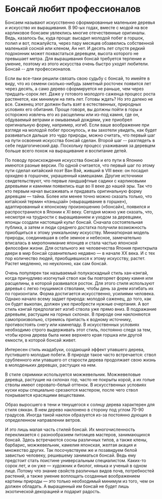 # Бонсай любит профессионалов

Бонсаем называют искусственно сформированные маленькие деревья и искусство их выращивания. В 90-ых годах, вместе с модой на все карликовое бонсаем увлеклись многие отечественные оригиналы. Ведь, казалось бы, куда проще: высадил молодой побег в горшок, полил и вот, пожалуйста, через пару месяцев обзавелись собственной маленькой сосной или кленом, Ан нет. И десять лет спустя редкий подоконник может похвастаться деревцем, высота которого не превышает метра. Для выращивания бонсай требуется терпение и умение, поэтому из этого искусства очень быстро уходят любители. Бонсай -- для профессионалов. 

Если вы все-таки решили связать свою судьбу с бонсай, то имейте в виду, что из семени сколько-нибудь заметный росточек появится лет через десять, а само дерево сформируется не раньше, чем через тридцать-сорок лет. Даже у готового молодого саженца процесс роста растянется, как минимум на пять лет. Готовы ждать? Но это далеко не все. Саженец этот должен быть взят в естественных, природных условиях его обитания. Проще говоря, вы должны пойти в горы и осторожно извлечь его из расщелины или из-под камня, где он, обдуваемый ветрами и омываемый дождями, уже приобрел оригинальную форму, например, изгиб. Если ваше воображение при взгляде на молодой побег проснулось, и вы захотели увидеть, как будет развиваться дальше это чудо природы, можно считать, что первый шаг на пути освоения искусства бонсай сделан. Второй шаг -- разглядеть в себе педагогический дар. Поскольку процесс ухаживания за деревцем больше всего похож на выращивание и воспитание детей. 

По поводу происхождения искусства бонсай и его пути в Японию имеются разные версии. По одной считается, что первый шаг по этому пути сделал китайский поэт Ван Вэй, живший в VIII веке: он посадил орхидею в горшочек, украшенный камешками. Другие источники свидетельствуют, что первые ландшафтные садики с карликовыми деревьями и камнями появились еще во II веке до нашей эры. Так что кто первым начал высаживать и придавать оригинальную форму деревцам — тайна. Более или менее точно можно сказать только, что китайский термин «пэньцзай» («выращивание в горшке»), адаптированный к японскому произношению («бонсай»), появился и распространился в Японии к XI веку. Сегодня можно уже сказать, что, несмотря на трудности с выращиванием и уходом за деревцами, японцы создали настоящий культ бонсай. Сначала состоятельная публика, а затем и люди среднего достатка получили возможность приобщиться к этому уникальному искусству. Миниатюрная модель природы, соединившая в себе земное и небесное, замечательно вписалась в миропонимание японцев и стала частью японской философии жизни. Для остального же человечества Япония приоткрыла двери в мир бонсай сравнительно недавно — в начале XX века. И с тех пор количество людей, приобщившихся к этому искусству, растет. Растет медленно, но неуклонно, как сам бонсай. 

Очень популярен так называемый полукаскадный стиль хан-кэнгай, когда причудливо изогнутый ствол как бы повторяет форму камня или расщелины, в которой развивался росток. Для этого стиля используют деревья с легко гнущимися стволами, чтобы день за днем изгибать их по горизонтали. Форма достигается искусственно, усилиями человека. Однако начало всему задает природа: молодой саженец, до того, как он будет выкопан, должен уже приобрести нужные очертания. А вот стиль кэнгай предполагает изгиб ствола уже прямо вниз. В подражание деревьям, растущим на горных склонах. В природе они наклоняются самопроизвольно, стремясь припасть к водному источнику, противостоять снегу или камнепаду. В искусственных условиях необходимо строго выдерживать этот стиль, постоянно следя за тем, чтобы крона дерева была ниже верхнего края горшка или другой емкости, в которой бонсай живет. 

Интересен стиль икадабуки, создающий эффект упавшего дерева, пустившего молодые побеги. В природе такое часто встречается: ствол срубленного или упавшего от старости дерева продолжает свою жизнь в молоденьких деревцах, растущих на нем. 

В стиле сяримики используется можжевельник. Можжевеловые деревца, растущие на склонах гор, часто не покрыты корой, а их голые стволы имеют серовато-белый оттенок. В искусственных условиях куски коры специально срезаются мастером, после чего ствол покрывается красящими веществами. 

Образ выросшего в тени и тянущегося к солнцу дерева характерен для стиля сяккан. В нем дерево наклонено в сторону под углом 70-90 градусов. Иногда такой наклон образуется из-за постоянно дующих в определенном направлении ветров. 

И это лишь малая часть стилей бонсай. Их многочисленность перекликается с разнообразием питомцев мастеров, занимающихся бонсай. Здесь встречаются сосны различных типов, а также клены, барбарис, можжевельник, камелия японская, желтая акация и множество других. Так посочувствуем же и позавидуем белой завистью человеку, решившему заниматься бонсай. Ведь ему предстоит стать поистине универсальным специалистом. Каких-то сорок лет, и он уже — художник и биолог, нянька и ученый в одном лице. Потому что знание свойств различных видов почв, потребностей растений, а также умение воплощать созданные воображением картины природы — это только необходимый минимум из того, чем он должен обладать. А выращенный им бонсай не будет лишь экзотической декорацией и подарит радость. 
